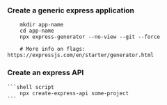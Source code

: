 ### Create a generic express application
```shell script
	mkdir app-name
	cd app-name
	npx express-generator --no-view --git --force

	# More info on flags: https://expressjs.com/en/starter/generator.html
```

### Create an express API
	```shell script
		npx create-express-api some-project
	```
